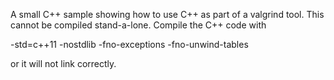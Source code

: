 A small C++ sample showing how to use C++ as part of a valgrind tool.
This cannot be compiled stand-a-lone. Compile the C++ code with

  -std=c++11 -nostdlib -fno-exceptions -fno-unwind-tables

or it will not link correctly.
